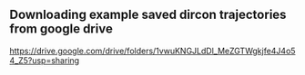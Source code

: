 ## Downloading example saved dircon trajectories from google drive

https://drive.google.com/drive/folders/1vwuKNGJLdDl_MeZGTWgkjfe4J4o54_Z5?usp=sharing
